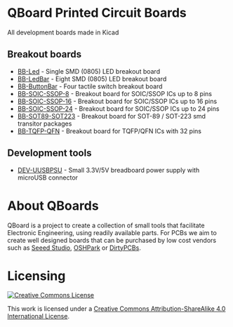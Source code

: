 # QBoard Printed Circuit Boards

All development boards made in Kicad

## Breakout boards

* [BB-Led](bb-led) - Single SMD (0805) LED breakout board
* [BB-LedBar](bb-ledbar) - Eight SMD (0805) LED breakout board
* [BB-ButtonBar](bb-buttonbar) - Four tactile switch breakout board
* [BB-SOIC-SSOP-8](bb-soic-ssop-8) - Breakout board for SOIC/SSOP ICs up to 8 pins
* [BB-SOIC-SSOP-16](bb-soic-ssop-16) - Breakout board for SOIC/SSOP ICs up to 16 pins
* [BB-SOIC-SSOP-24](bb-soic-ssop-24) - Breakout board for SOIC/SSOP ICs up to 24 pins
* [BB-SOT89-SOT223](bb-sot89-sot223) - Breakout board for SOT-89 / SOT-223 smd transitor packages
* [BB-TQFP-QFN](bb-tqfp-qfn-32) - Breakout board for TQFP/QFN ICs with 32 pins

## Development tools

* [DEV-UUSBPSU](dev-uusb-psu) - Small 3.3V/5V breadboard power supply with microUSB connector

# About QBoards

QBoard is a project to create a collection of small tools that facilitate Electronic 
Engineering, using readily available parts. For PCBs we aim to create well designed 
boards that can be purchased by low cost vendors such as <a href="https://www.seeedstudio.com">
Seeed Studio</a>, <a href="https://oshpark.com/">OSHPark</a> or <a href="https://dirtypcbs.com">DirtyPCBs</a>.

# Licensing

<a rel="license" href="http://creativecommons.org/licenses/by-sa/4.0/"><img alt="Creative Commons License" style="border-width:0" src="https://i.creativecommons.org/l/by-sa/4.0/88x31.png" /></a>

This work is licensed under a [Creative Commons Attribution-ShareAlike 4.0 International License](http://creativecommons.org/licenses/by-sa/4.0/).
